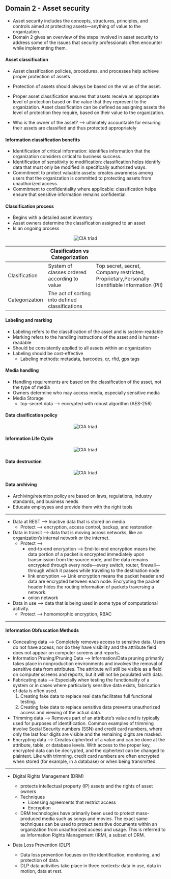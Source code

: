 ## Domain 2 - Asset security

- Asset security includes the concepts, structures, principles, and controls aimed at protecting assets—anything of value to the organization.
- Domain 2 gives an overview of the steps involved in asset security to address some of the issues that security professionals often encounter while implementing them.

#### Asset classification

- Asset classification policies, procedures, and processes help achieve proper protection of assets
- Protection of assets should always be based on the value of the asset.
- Proper asset classification ensures that assets receive an appropriate level of protection based on the value that they represent to the organization. Asset classification can be defined as assigning assets the level of protection they require, based on their value to the organization.

- Who is the owner of the asset? --> ultimately accountable for ensuring their assets are classified and thus protected appropriately

#### Information classification benefits
- Identification of critical information: identifies information that the organization considers critical to business success..
- Identification of sensitivity to modification: classification helps identify data that must only be modified in specifically authorized ways.
- Commitment to protect valuable assets: creates awareness among users that the organization is committed to protecting assets from unauthorized access.
- Commitment to confidentiality where applicable: classification helps ensure that sensitive information remains confidential.

#### Classification process
- Begins with a detailed asset inventory
- Asset owners determine the classification assigned to an asset
- Is an ongoing process
<p align="center">
  <img src="media/clasification_process.png?raw=true" alt="CIA triad"/>
</p>

| | Clasification vs Categorization| |
| --- | --- | --- |
| Clasification | System of classes ordered according to value | Top secret, secret, Company restricted, Proprietary,Personally Identifiable Information (PII)
| Categorization | The act of sorting into defined classifications

#### Labeling and marking
- Labeling refers to the classification of the asset and is system-readable
- Marking refers to the handling instructions of the asset and is human-readable
- Should be consistently applied to all assets within an organization
- Labeling should be cost-effective
  - Labeling methods: metadata, barcodes, qr, rfid, gps tags

#### Media handling
- Handling requirements are based on the classification of the asset, not the type of media    
- Owners determine who may access media, especially sensitive media
- Media Storage
  - top-secret data --> encrypted with robust algorithm (AES-256)

#### Data clasification policy
<p align="center">
  <img src="media/dcpolicy.png?raw=true" alt="CIA triad"/>
</p>

#### Information Life Cycle

<p align="center">
  <img src="media/dlcycle.png?raw=true" alt="CIA triad"/>
</p>

#### Data destruction 

<p align="center">
  <img src="media/destruction.png?raw=true" alt="CIA triad"/>
</p>

#### Data archiving
- Archiving/retention policy are based on laws, regulations, industry standards, and business needs
- Educate employees and provide them with the right tools

___

- Data at REST --> Inactive data that is stored on media
  - Protect --> encryption, access control, backup, and restoration
- Data in transit --> data that is moving across networks, like an organization’s internal network or the internet.
  - Protect --> 
    - end-to-end encryption --> End-to-end encryption means the data portion of a packet is encrypted immediately upon transmission from the source node, and the data remains encrypted through every node—every switch, router, firewall—through which it passes while traveling to the destination node
    - link encryption --> Link encryption means the packet header and data are encrypted between each node. Encrypting the packet header hides the routing information of packets traversing a network.
    - onion network
- Data in use --> data that is being used in some type of computational activity.
  - Protect --> homomorphic encryption, RBAC

___
 #### Information Obfuscation Methods
 - Concealing data --> Completely removes access to sensitive data. Users do not have access, nor do they have visibility and the attribute field does not appear on computer screens and reports.
 - Information Pruning/Pruning Data --> Information/Data pruning primarily takes place in nonproduction environments and involves the removal of sensitive data from attributes. The attribute will still be visible as a field on computer screens and reports, but it will not be populated with data.
 - Fabricating data --> Especially when testing the functionality of a system or in cases where particularly sensitive data exists, fabrication of data is often used.  
    1.   Creating fake data to replace real data facilitates full functional testing.  
    2.   Creating fake data to replace sensitive data prevents unauthorized access and viewing of the actual data.
 - Trimming data --> Removes part of an attribute’s value and is typically used for purposes of identification. Common examples of trimming involve Social Security numbers (SSN) and credit card numbers, where only the last four digits are visible and the remaining digits are masked.
 - Encrypting data --> Creates ciphertext of a value and can be done at the attribute, table, or database levels. With access to the proper key, encrypted data can be decrypted, and the ciphertext can be changed to plaintext. Like with trimming, credit card numbers are often encrypted when stored (for example, in a database) or when being transmitted.
___

- Digital Rights Management (DRM)
  - protects intellectual property (IP) assets and the rights of asset owners
  - Techniques
    - Licensing agreements that restrict access
    - Encryption
  - DRM technologies have primarily been used to protect mass-produced media such as songs and movies. The exact same techniques can be used to protect sensitive documents within an organization from unauthorized access and usage. This is referred to as Information Rights Management (IRM), a subset of DRM.

- Data Loss Prevention (DLP)
  - Data loss prevention focuses on the identification, monitoring, and protection of data.
  - DLP data activities take place in three contexts: data in use, data in motion, data at rest.